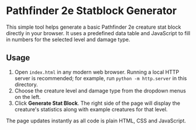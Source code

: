 # Pathfinder 2e Statblock Generator

This simple tool helps generate a basic Pathfinder 2e creature stat block directly in your browser. It uses a predefined data table and JavaScript to fill in numbers for the selected level and damage type.

## Usage

1. Open `index.html` in any modern web browser. Running a local HTTP server is recommended; for example, run `python -m http.server` in this directory.
2. Choose the creature level and damage type from the dropdown menus on the left.
3. Click **Generate Stat Block**. The right side of the page will display the creature's statistics along with example creatures for that level.

The page updates instantly as all code is plain HTML, CSS and JavaScript.
